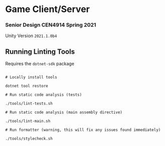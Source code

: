 # Game Client/Server 
### Senior Design CEN4914 Spring 2021

Unity Version `2021.1.0b4`

## Running Linting Tools

Requires the `dotnet-sdk` package

```

# Locally install tools

dotnet tool restore

# Run static code analysis (tests)

./tools/lint-tests.sh

# Run static code analysis (main assembly directive)

./tools/lint-main.sh

# Run formatter (warning, this will fix any issues found immediately)

./tools/stylecheck.sh

```
